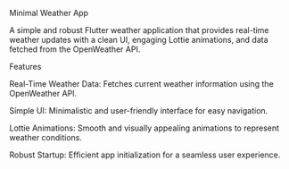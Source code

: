 Minimal Weather App

A simple and robust Flutter weather application that provides real-time weather updates with a clean UI, engaging Lottie animations, and data fetched from the OpenWeather API.

Features





Real-Time Weather Data: Fetches current weather information using the OpenWeather API.



Simple UI: Minimalistic and user-friendly interface for easy navigation.



Lottie Animations: Smooth and visually appealing animations to represent weather conditions.



Robust Startup: Efficient app initialization for a seamless user experience.
